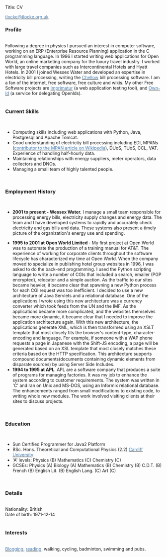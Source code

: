 Title: CV

<div><a href="mailto:tlocke@tlocke.org.uk"><font color="#497fb1">tlocke@tlocke.org.uk</font></a><br>
</div>
<h3>Profile</h3>
<br>
Following a degree in physics I pursued an interest in computer software, working on an ERP (Enterprise Resource Planning) application in the C programming language. In 1996 I started writing web applications for Open World, an online marketing company for the luxury travel industry. I worked with large travel companies such as Intercontinental Hotels and Hyatt Hotels. In 2001 I joined Wessex Water and developed an expertise in electricity bill processing, writing the <a href="http://chellow.wikispaces.com/" rel="nofollow" target="_blank"><font color="#497fb1">Chellow</font></a> bill processing software. I am a fan of the internet, free software, free culture and wikis. My other Free Software projects are <a href="http://imprimatur.wikispaces.com/" rel="nofollow" target="_blank"><font color="#497fb1">Imprimatur</font></a> (a web application testing tool), and <a href="http://www.own-id.com/" rel="nofollow" target="_blank"><font color="#497fb1">Own-Id</font></a> (a service for delegating OpenIds). <br>
<br>
<h3>Current Skills</h3>
<br>
<ul>
<li>Computing skills including web applications with Python, Java, Postgresql and Apache Tomcat. 
</li>
<li>Good understanding of electricity bill processing including EDI, MPANs (<a href="http://en.wikipedia.org/wiki/Meter_Point_Administration_Number" rel="nofollow" target="_blank"><font color="#497fb1">contributor to the MPAN article on Wikipedia</font></a>), DUoS, TUoS, CCL, VAT. Experience of handling half-hourly data. 
</li>
<li>Maintaining relationships with energy suppliers, meter operators, data collectors and DNOs. 
</li>
<li>Managing a small team of highly talented people.</li></ul>
<br>
<h3>Employment History</h3>
<br>
<ul>
<li><b>2001 to present - Wessex Water.</b> I manage a small team responsible for processing energy bills, electricity supply changes and energy data. The team and I have developed systems to rapidly and accurately check electricity and gas bills and data. These systems also present a timely picture of the organization's energy use and spending. </li></ul>
<ul>
<li><b>1995 to 2001 at Open World Limited </b>- My first project at Open World was to automate the production of a training manual for AT&amp;T. The experience of working for corporate clients throughout the software lifecycle has characterized my time at Open World. When the company moved to specialize in publishing hotel group websites in 1996, I was asked to do the back-end programming. I used the Python scripting language to write a number of CGIs that included a search, emailer (PGP encrypted), relocator and a simple auction. As the traffic to our sites became heavier, it became clear that spawning a new Python process for each CGI request was too inefficient. I decided to use a new architecture of Java Servlets and a relational database. One of the applications I wrote using this new architecture was a currency converter which took feeds from the UN and the IMF. As the applications became more complicated, and the websites themselves became more dynamic, it became clear that I needed to improve the application architecture again. With this new architecture, the applications generate XML, which is then transformed using an XSLT template that most closely fits the browser's content-type, character-encoding and language. For example, if someone with a WAP phone requests a page in Japanese with the Shift-JS encoding, a page will be generated based on an XSL template that most closely matches these criteria based on the HTTP specification. This architecture supports compound documents(documents containing dynamic elements from disparate sources) by using Server Side Includes. 
</li>
<li><b>1994 to 1995 at APL</b>. APL are a software company that produces a suite of programs for managing factories. It was my job to enhance the system according to customer requirements. The system was written in 'C' and ran on Unix and MS-DOS, using an Informix relational database. The enhancements ranged from small modifications to existing code, to writing whole new modules. The work involved visiting clients at their sites to discuss projects.</li></ul>
<br>
<h3>Education</h3>
<br>
<ul>
<li>Sun Certified Programmer for Java2 Platform 
</li>
<li>BSc. Hons. Theoretical and Computational Physics (2.2) <a href="http://courses.cf.ac.uk/undergraduate/school/index.html?id=19" rel="nofollow" target="_blank"><font color="#497fb1">Cardiff University</font></a> 
</li>
<li>'A' levels: Physics (B) Mathematics (C) Chemistry (C) 
</li>
<li>GCSEs: Physics (A) Biology (A) Mathematics (B) Chemistry (B) C.D.T. (B) French (B) English Lit. (B) English Lang. (C) Art (C)</li></ul>
<br>
<h3>Details</h3>
<br>
Nationality: British<br>
Date of birth: 1971-12-14<br>
<br>
<h3>Interests</h3>
<br>
<a href="http://blog.tlocke.org.uk/" rel="nofollow" target="_blank"><font color="#497fb1">Blogging</font></a>, <a href="http://blog.tlocke.org.uk/search/label/book-review" rel="nofollow" target="_blank"><font color="#497fb1">reading</font></a>, walking, cycling, badminton, swimming and pubs.
